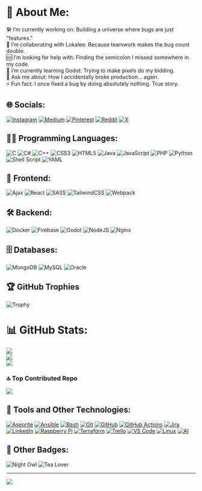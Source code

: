 # 💫 About Me:
🛠️ I’m currently working on: Building a universe where bugs are just "features."<br>🤝 I’m collaborating with Lokalee: Because teamwork makes the bug count double.<br>🆘 I’m looking for help with: Finding the semicolon I missed somewhere in my code.<br>🌱 I’m currently learning Godot: Trying to make pixels do my bidding.<br>💬 Ask me about: How I accidentally broke production… again.<br>⚡ Fun fact: I once fixed a bug by doing absolutely nothing. True story.

## 🌐 Socials:
[![Instagram](https://img.shields.io/badge/Instagram-%23E4405F.svg?logo=Instagram&logoColor=white)](https://instagram.com/kawaiiyukikun) 
[![Medium](https://img.shields.io/badge/Medium-12100E?logo=medium&logoColor=white)](https://medium.com/@kawaiiyukikun) 
[![Pinterest](https://img.shields.io/badge/Pinterest-%23E60023.svg?logo=Pinterest&logoColor=white)](https://www.pinterest.com/kawaiiiyuki/) 
[![Reddit](https://img.shields.io/badge/Reddit-%23FF4500.svg?logo=Reddit&logoColor=white)](https://reddit.com/user/kawaiiyukikun) 
[![X](https://img.shields.io/badge/X-black.svg?logo=X&logoColor=white)](https://x.com/Yuki98495290385) 

## 👨‍💻 Programming Languages:
![C](https://img.shields.io/badge/c-%2300599C.svg?style=for-the-badge&logo=c&logoColor=white)
![C#](https://img.shields.io/badge/c%23-%23239120.svg?style=for-the-badge&logo=csharp&logoColor=white)
![C++](https://img.shields.io/badge/c++-%2300599C.svg?style=for-the-badge&logo=c%2B%2B&logoColor=white)
![CSS3](https://img.shields.io/badge/css3-%231572B6.svg?style=for-the-badge&logo=css3&logoColor=white)
![HTML5](https://img.shields.io/badge/html5-%23E34F26.svg?style=for-the-badge&logo=html5&logoColor=white)
![Java](https://img.shields.io/badge/java-%23ED8B00.svg?style=for-the-badge&logo=openjdk&logoColor=white)
![JavaScript](https://img.shields.io/badge/javascript-%23323330.svg?style=for-the-badge&logo=javascript&logoColor=%23F7DF1E)
![PHP](https://img.shields.io/badge/php-%23777BB4.svg?style=for-the-badge&logo=php&logoColor=white)
![Python](https://img.shields.io/badge/python-3670A0?style=for-the-badge&logo=python&logoColor=ffdd54)
![Shell Script](https://img.shields.io/badge/shell_script-%23121011.svg?style=for-the-badge&logo=gnu-bash&logoColor=white)
![YAML](https://img.shields.io/badge/yaml-%23ffffff.svg?style=for-the-badge&logo=yaml&logoColor=151515)

## 🎨 Frontend:
![Ajax](https://img.shields.io/badge/Ajax-%2300ADD8.svg?style=for-the-badge&logo=ajax&logoColor=white)
![React](https://img.shields.io/badge/React-%2361DAFB.svg?style=for-the-badge&logo=react&logoColor=black)
![SASS](https://img.shields.io/badge/SASS-%23CC6699.svg?style=for-the-badge&logo=sass&logoColor=white)
![TailwindCSS](https://img.shields.io/badge/TailwindCSS-%2338B2AC.svg?style=for-the-badge&logo=tailwind-css&logoColor=white)
![Webpack](https://img.shields.io/badge/Webpack-%238DD6F9.svg?style=for-the-badge&logo=webpack&logoColor=black)

## 🛠️ Backend:
![Docker](https://img.shields.io/badge/Docker-%232496ED.svg?style=for-the-badge&logo=docker&logoColor=white)
![Firebase](https://img.shields.io/badge/Firebase-%23FFCA28.svg?style=for-the-badge&logo=firebase&logoColor=black)
![Godot](https://img.shields.io/badge/Godot-%23478CBF.svg?style=for-the-badge&logo=godot-engine&logoColor=white)
![NodeJS](https://img.shields.io/badge/Node.js-%23339933.svg?style=for-the-badge&logo=node.js&logoColor=white)
![Nginx](https://img.shields.io/badge/Nginx-%23009639.svg?style=for-the-badge&logo=nginx&logoColor=white)

## 🗄️ Databases:
![MongoDB](https://img.shields.io/badge/MongoDB-%234ea94b.svg?style=for-the-badge&logo=mongodb&logoColor=white)
![MySQL](https://img.shields.io/badge/MySQL-%234479A1.svg?style=for-the-badge&logo=mysql&logoColor=white)
![Oracle](https://img.shields.io/badge/Oracle-%23F80000.svg?style=for-the-badge&logo=oracle&logoColor=white)

## 🏆 GitHub Trophies
![Trophy](https://github-profile-trophy.vercel.app/?username=kawaii-yuki-kun&theme=darkhub)

# 📊 GitHub Stats:
  <img src="https://github-readme-streak-stats.herokuapp.com/?user=kawaii-yuki-kun&theme=dark&hide_border=false"/><br/>
  <img src="https://github-readme-stats.vercel.app/api?username=kawaii-yuki-kun&theme=dark&hide_border=false&include_all_commits=true&count_private=true"/><br/>
  <img src="https://github-readme-stats.vercel.app/api/top-langs/?username=kawaii-yuki-kun&theme=dark&hide_border=false&include_all_commits=true&count_private=true&layout=compact"/>

### 🔝 Top Contributed Repo
![](https://github-contributor-stats.vercel.app/api?username=kawaii-yuki-kun&limit=5&theme=dark&combine_all_yearly_contributions=true)

## 🧰 Tools and Other Technologies:
[![Aseprite](https://img.shields.io/badge/Aseprite-%237D929E.svg?style=flat&logo=aseprite&logoColor=white)](https://www.aseprite.org/)
[![Ansible](https://img.shields.io/badge/Automation-Ansible-%231A1918.svg?style=flat&logo=ansible&logoColor=white)](https://www.ansible.com/)
[![Bash](https://img.shields.io/badge/Scripting-Bash-4EAA25?style=flat&logo=gnu-bash)](https://www.gnu.org/software/bash/)
[![Git](https://img.shields.io/badge/Version%20Control-Git-orange?style=flat&logo=git)](https://git-scm.com/)
[![GitHub](https://img.shields.io/badge/Repo-GitHub-black?style=flat&logo=github)](https://github.com/)
[![GitHub Actions](https://img.shields.io/badge/github%20actions-%232671E5.svg?style=flat&logo=githubactions&logoColor=white)](https://github.com/features/actions)
[![Jira](https://img.shields.io/badge/Tools-Jira-%230A0FFF.svg?style=flat&logo=jira&logoColor=white)](https://www.atlassian.com/software/jira)
[![LinkedIn](https://img.shields.io/badge/LinkedIn-%230077B5.svg?style=flat&logo=linkedin&logoColor=white)](https://www.linkedin.com/)
[![Raspberry Pi](https://img.shields.io/badge/IoT-Raspberry%20Pi-C51A4A?style=flat&logo=raspberry-pi)](https://www.raspberrypi.org/)
[![Terraform](https://img.shields.io/badge/terraform-%235835CC.svg?style=flat&logo=terraform&logoColor=white)](https://www.terraform.io/)
[![Trello](https://img.shields.io/badge/Trello-%23026AA7.svg?style=flat&logo=Trello&logoColor=white)](https://trello.com/)
[![VS Code](https://img.shields.io/badge/Editor-VS%20Code-blue?style=flat&logo=visual-studio-code)](https://code.visualstudio.com/)
[![Linux](https://img.shields.io/badge/OS-Linux-yellow?style=flat&logo=linux)](https://www.linux.org/)
[![AI](https://img.shields.io/badge/AI-%2300D084.svg?style=flat&logo=openai&logoColor=white)](https://openai.com/)

## 🌙 Other Badges:
![Night Owl](https://img.shields.io/badge/Night%20Owl-%23000000.svg?style=flat&logo=owl&logoColor=white)
![Tea Lover](https://img.shields.io/badge/Tea%20Lover-%23007396.svg?style=flat&logo=leaf&logoColor=white)

---
[![](https://visitcount.itsvg.in/api?id=kawaii-yuki-kun&icon=0&color=0)](https://visitcount.itsvg.in)

